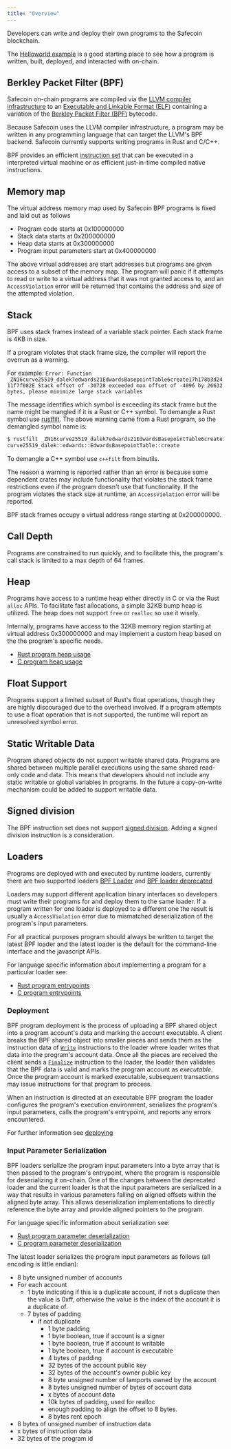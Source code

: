 ```yaml
---
title: "Overview"
---
```


Developers can write and deploy their own programs to the Safecoin blockchain.

The [Helloworld example](examples.md#helloworld) is a good starting place to see
how a program is written, built, deployed, and interacted with on-chain.

## Berkley Packet Filter (BPF)

Safecoin on-chain programs are compiled via the [LLVM compiler
infrastructure](https://llvm.org/) to an [Executable and Linkable Format
(ELF)](https://en.wikipedia.org/wiki/Executable_and_Linkable_Format) containing
a variation of the [Berkley Packet Filter
(BPF)](https://en.wikipedia.org/wiki/Berkeley_Packet_Filter) bytecode.

Because Safecoin uses the LLVM compiler infrastructure, a program may be written
in any programming language that can target the LLVM's BPF backend. Safecoin
currently supports writing programs in Rust and C/C++.

BPF provides an efficient [instruction
set](https://github.com/iovisor/bpf-docs/blob/master/eBPF.md) that can be
executed in a interpreted virtual machine or as efficient just-in-time compiled
native instructions.

## Memory map

The virtual address memory map used by Safecoin BPF programs is fixed and laid out
as follows

- Program code starts at 0x100000000
- Stack data starts at 0x200000000
- Heap data starts at 0x300000000
- Program input parameters start at 0x400000000

The above virtual addresses are start addresses but programs are given access to
a subset of the memory map.  The program will panic if it attempts to read or
write to a virtual address that it was not granted access to, and an
`AccessViolation` error will be returned that contains the address and size of
the attempted violation.

## Stack

BPF uses stack frames instead of a variable stack pointer. Each stack frame is
4KB in size.

If a program violates that stack frame size, the compiler will report the
overrun as a warning.

For example: `Error: Function
_ZN16curve25519_dalek7edwards21EdwardsBasepointTable6create17h178b3d2411f7f082E
Stack offset of -30728 exceeded max offset of -4096 by 26632 bytes, please
minimize large stack variables`

The message identifies which symbol is exceeding its stack frame but the name
might be mangled if it is a Rust or C++ symbol.  To demangle a Rust symbol use
[rustfilt](https://github.com/luser/rustfilt).  The above warning came from a
Rust program, so the demangled symbol name is:

```bash
$ rustfilt _ZN16curve25519_dalek7edwards21EdwardsBasepointTable6create17h178b3d2411f7f082E
curve25519_dalek::edwards::EdwardsBasepointTable::create
```

To demangle a C++ symbol use `c++filt` from binutils.

The reason a warning is reported rather than an error is because some dependent
crates may include functionality that violates the stack frame restrictions even
if the program doesn't use that functionality. If the program violates the stack
size at runtime, an `AccessViolation` error will be reported.

BPF stack frames occupy a virtual address range starting at 0x200000000.

## Call Depth

Programs are constrained to run quickly, and to facilitate this, the program's
call stack is limited to a max depth of 64 frames.

## Heap

Programs have access to a runtime heap either directly in C or via the Rust
`alloc` APIs. To facilitate fast allocations, a simple 32KB bump heap is
utilized. The heap does not support `free` or `realloc` so use it wisely.

Internally, programs have access to the 32KB memory region starting at virtual
address 0x300000000 and may implement a custom heap based on the the program's
specific needs.

- [Rust program heap usage](developing-rust.md#heap)
- [C program heap usage](developing-c.md#heap)

## Float Support

Programs support a limited subset of Rust's float operations, though they are
highly discouraged due to the overhead involved. If a program attempts to use a
float operation that is not supported, the runtime will report an unresolved
symbol error.

## Static Writable Data

Program shared objects do not support writable shared data.  Programs are shared
between multiple parallel executions using the same shared read-only code and
data. This means that developers should not include any static writable or
global variables in programs. In the future a copy-on-write mechanism could be
added to support writable data.

## Signed division

The BPF instruction set does not support [signed
division](https://www.kernel.org/doc/html/latest/bpf/bpf_design_QA.html#q-why-there-is-no-bpf-sdiv-for-signed-divide-operation).
Adding a signed division instruction is a consideration.

## Loaders

Programs are deployed with and executed by runtime loaders, currently there are
two supported loaders [BPF
Loader](https://github.com/solana-labs/safecoin/blob/7ddf10e602d2ed87a9e3737aa8c32f1db9f909d8/sdk/program/src/bpf_loader.rs#L17)
and [BPF loader
deprecated](https://github.com/solana-labs/safecoin/blob/7ddf10e602d2ed87a9e3737aa8c32f1db9f909d8/sdk/program/src/bpf_loader_deprecated.rs#L14)

Loaders may support different application binary interfaces so developers must
write their programs for and deploy them to the same loader.  If a program
written for one loader is deployed to a different one the result is usually a
`AccessViolation` error due to mismatched deserialization of the program's input
parameters.

For all practical purposes program should always be written to target the latest
BPF loader and the latest loader is the default for the command-line interface
and the javascript APIs.

For language specific information about implementing a program for a particular
loader see:
- [Rust program entrypoints](developing-rust.md#program-entrypoint)
- [C program entrypoints](developing-c.md#program-entrypoint)

### Deployment

BPF program deployment is the process of uploading a BPF shared object into a
program account's data and marking the account executable.  A client breaks the
BPF shared object into smaller pieces and sends them as the instruction data of
[`Write`](https://github.com/solana-labs/safecoin/blob/bc7133d7526a041d1aaee807b80922baa89b6f90/sdk/program/src/loader_instruction.rs#L13)
instructions to the loader where loader writes that data into the program's
account data.  Once all the pieces are received the client sends a
[`Finalize`](https://github.com/solana-labs/safecoin/blob/bc7133d7526a041d1aaee807b80922baa89b6f90/sdk/program/src/loader_instruction.rs#L30)
instruction to the loader, the loader then validates that the BPF data is valid
and marks the program account as _executable_.  Once the program account is
marked executable, subsequent transactions may issue instructions for that
program to process.

When an instruction is directed at an executable BPF program the loader
configures the program's execution environment, serializes the program's input
parameters, calls the program's entrypoint, and reports any errors encountered.

For further information see [deploying](deploying.md)

### Input Parameter Serialization

BPF loaders serialize the program input parameters into a byte array that is
then passed to the program's entrypoint, where the program is responsible for
deserializing it on-chain.  One of the changes between the deprecated loader and
the current loader is that the input parameters are serialized in a way that
results in various parameters falling on aligned offsets within the aligned byte
array.  This allows deserialization implementations to directly reference the
byte array and provide aligned pointers to the program.

For language specific information about serialization see:
- [Rust program parameter
  deserialization](developing-rust.md#parameter-deserialization)
- [C program parameter
  deserialization](developing-c.md#parameter-deserialization)

The latest loader serializes the program input parameters as follows (all
encoding is little endian):

- 8 byte unsigned number of accounts
- For each account
  - 1 byte indicating if this is a duplicate account, if not a duplicate then
    the value is 0xff, otherwise the value is the index of the account it is a
    duplicate of.
  - 7 bytes of padding
    - if not duplicate
      - 1 byte padding
      - 1 byte boolean, true if account is a signer
      - 1 byte boolean, true if account is writable
      - 1 byte boolean, true if account is executable
      - 4 bytes of padding
      - 32 bytes of the account public key
      - 32 bytes of the account's owner public key
      - 8 byte unsigned number of lamports owned by the account
      - 8 bytes unsigned number of bytes of account data
      - x bytes of account data
      - 10k bytes of padding, used for realloc
      - enough padding to align the offset to 8 bytes.
      - 8 bytes rent epoch
- 8 bytes of unsigned number of instruction data
- x bytes of instruction data
- 32 bytes of the program id
